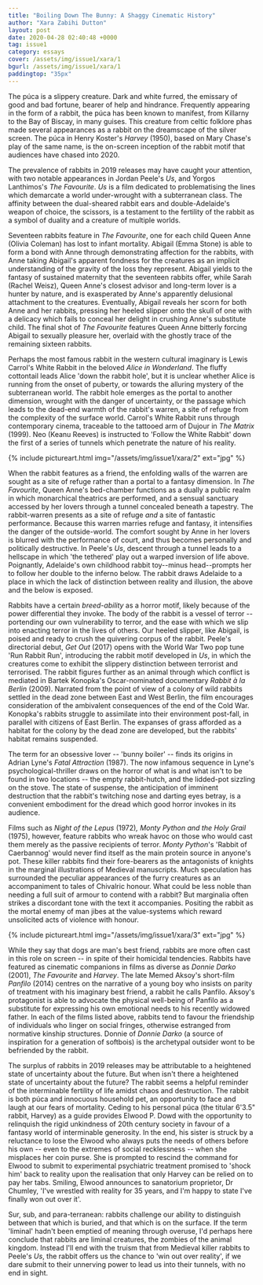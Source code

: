 ```yaml
---
title: "Boiling Down The Bunny: A Shaggy Cinematic History"
author: "Xara Zabihi Dutton"
layout: post
date: 2020-04-28 02:40:48 +0000
tag: issue1
category: essays
cover: /assets/img/issue1/xara/1
bgurl: /assets/img/issue1/xara/1
paddingtop: "35px"
---
```


<p id="first-paragraph">The púca is a slippery creature. Dark and white furred, the emissary of
good and bad fortune, bearer of help and hindrance. Frequently appearing in the form
of a rabbit, the púca has been known to manifest, from Killarny to the Bay of Biscay, in
many guises. This creature from celtic folklore phas made several
appearances as a rabbit on the dreamscape of the silver screen. The púca
in Henry Koster's <i>Harvey</i> (1950), based on Mary Chase's play of the
same name, is the on-screen inception of the rabbit motif that audiences
have chased into 2020.</p>

The prevalence of rabbits in 2019 releases may have caught your
attention, with two notable appearances in Jordan Peele's *Us*, and Yorgos Lanthimos's *The
Favourite*. *Us* is a film dedicated to problematising the lines which
demarcate a world under-wrought with a subterranean class. The affinity between the
dual-sheared rabbit ears and double-Adelaide's weapon of choice, the scissors, is a testament to
the fertility of the rabbit as a symbol of duality and a creature of multiple worlds.

Seventeen rabbits feature in *The Favourite*, one for each child Queen
Anne (Olivia Coleman) has lost to infant mortality. Abigail (Emma Stone) is able to form a
bond with Anne through demonstrating affection for the rabbits, with Anne taking Abigail's
apparent fondness for the creatures as an implicit understanding of the gravity of the loss
they represent. Abigail yields to the fantasy of sustained maternity that the seventeen rabbits
offer, while Sarah (Rachel Weisz), Queen Anne's closest advisor and long-term lover is a
hunter by nature, and is exasperated by Anne's apparently delusional
attachment to the creatures. Eventually, Abigail reveals her scorn for
both Anne and her rabbits, pressing her heeled slipper onto the skull of
one with a delicacy which fails to conceal her delight in crushing
Anne's substitute child. The final shot of *The Favourite* features
Queen Anne bitterly forcing Abigail to sexually pleasure her, overlaid
with the ghostly trace of the remaining sixteen rabbits.

Perhaps the most famous rabbit in the western cultural imaginary is
Lewis Carrol's White Rabbit in the beloved *Alice in Wonderland*. The fluffy cottontail leads
Alice 'down the rabbit hole', but it is unclear whether Alice is running
from the onset of puberty, or towards the alluring mystery of the subterranean world. The rabbit hole emerges as
the portal to another dimension, wrought with the danger of uncertainty, or the
passage which leads to the dead-end warmth of the rabbit's warren, a site of refuge from the
complexity of the surface world. Carrol's White Rabbit runs through contemporary cinema,
traceable to the tattooed arm of Dujour in *The Matrix* (1999). Neo (Keanu Reeves) is
instructed to 'Follow the White Rabbit' down the first of a series of tunnels which penetrate
the nature of his reality.

{% include pictureart.html img="/assets/img/issue1/xara/2" ext="jpg" %}

When the rabbit features as a friend, the enfolding walls of the warren
are sought as a site of refuge rather than a portal to a fantasy dimension. In *The
Favourite*, Queen Anne's bed-chamber functions as a dually a public realm in which monarchical
theatrics are performed, and a sensual sanctuary accessed by her lovers
through a tunnel concealed beneath a tapestry. The rabbit-warren
presents as a site of refuge *and* a site of fantastic performance.
Because this warren marries refuge and fantasy, it intensifies the
danger of the outside-world. The comfort sought by Anne in her lovers is
blurred with the performance of court, and thus becomes personally and
politically destructive. In Peele's *Us*, descent through a tunnel leads
to a hellscape in which 'the tethered' play out a warped inversion of
life above. Poignantly, Adelaide's own childhood rabbit toy--minus
head--prompts her to follow her double to the inferno below. The rabbit
draws Adelaide to a place in which the lack of distinction between
reality and illusion, the above and the below is exposed.

Rabbits have a certain *breed-ability* as a horror motif, likely because
of the power differential they invoke. The body of the rabbit is a vessel of terror
-- portending our own vulnerability to terror, and the ease with which we slip into
enacting terror in the lives of others. Our heeled slipper, like Abigail, is poised and ready
to crush the quivering corpus of the rabbit. Peele's directorial debut, *Get Out* (2017) opens
with the World War Two pop tune 'Run Rabbit Run', introducing the rabbit
motif developed in *Us*, in which the creatures come to exhibit the
slippery distinction between terrorist and terrorised. The rabbit
figures further as an animal through which conflict is mediated in
Bartek Konopka\'s Oscar-nominated documentary *Rabbit à la Berlin*
(2009). Narrated from the point of view of a colony of wild rabbits
settled in the dead zone between East and West Berlin, the film
encourages consideration of the ambivalent consequences of the end of
the Cold War. Konopka's rabbits struggle to assimilate into their
environment post-fall, in parallel with citizens of East Berlin. The
expanses of grass afforded as a habitat for the colony by the dead zone
are developed, but the rabbits' habitat remains suspended.

The term for an obsessive lover -- 'bunny boiler' -- finds its origins
in Adrian Lyne's *Fatal Attraction* (1987). The now infamous sequence in
Lyne's psychological-thriller draws on the horror of what is and what
isn't to be found in two locations -- the empty rabbit-hutch, and the
lidded-pot sizzling on the stove. The state of suspense, the
anticipation of imminent destruction that the rabbit's twitching nose
and darting eyes betray, is a convenient embodiment for the dread which
good horror invokes in its audience.

Films such as *Night of the Lepus* (1972)*, Monty Python and the Holy
Grail* (1975), however, feature rabbits who wreak havoc on those who
would cast them merely as the passive recipients of terror. *Monty
Python*'s 'Rabbit of Caerbannog' would never find itself as the main
protein source in anyone's pot. These killer rabbits find their
fore-bearers as the antagonists of knights in the marginal illustrations
of Medieval manuscripts. Much speculation has surrounded the peculiar
appearances of the furry creatures as an accompaniment to tales of
Chivalric honour. What could be less noble than needing a full suit of
armour to contend with a rabbit? But marginalia often strikes a
discordant tone with the text it accompanies. Positing the rabbit as the
mortal enemy of man jibes at the value-systems which reward unsolicited
acts of violence with honour.

{% include pictureart.html img="/assets/img/issue1/xara/3" ext="jpg" %}

While they say that dogs are man's best friend, rabbits are more often
cast in this role on screen -- in spite of their homicidal tendencies.
Rabbits have featured as cinematic companions in films as diverse as
*Donnie Darko* (2001), *The Favourite* and *Harvey*. The late Memed
Aksoy's short-film *Panfilo* (2014) centres on the narrative of a young
boy who insists on parity of treatment with his imaginary best friend, a
rabbit he calls Panfilo. Aksoy's protagonist is able to advocate the
physical well-being of Panfilo as a substitute for expressing his own
emotional needs to his recently widowed father. In each of the films
listed above, rabbits tend to favour the friendship of individuals who
linger on social fringes, otherwise estranged from normative kinship
structures. Donnie of *Donnie Darko* (a source of inspiration for a
generation of softbois) is the archetypal outsider wont to be befriended
by the rabbit.

The surplus of rabbits in 2019 releases may be attributable to a
heightened state of uncertainty about the future. But when isn't there a
heightened state of uncertainty about the future? The rabbit seems a
helpful reminder of the interminable fertility of life amidst chaos and
destruction. The rabbit is both púca and innocuous household pet, an
opportunity to face and laugh at our fears of mortality. Ceding to his
personal púca (the titular 6'3.5" rabbit, Harvey) as a guide provides
Elwood P. Dowd with the opportunity to relinquish the rigid unkindness
of 20th century society in favour of a fantasy world of interminable
generosity. In the end, his sister is struck by a reluctance to lose the
Elwood who always puts the needs of others before his own -- even to the
extremes of social recklessness -- when she misplaces her coin purse.
She is prompted to rescind the command for Elwood to submit to
experimental psychiatric treatment promised to 'shock him' back to
reality upon the realisation that only Harvey can be relied on to pay
her tabs. Smiling, Elwood announces to sanatorium proprietor, Dr
Chumley, 'I've wrestled with reality for 35 years, and I'm happy to
state I've finally won out over it'.

Sur, sub, and para-terranean: rabbits challenge our ability to
distinguish between that which is buried, and that which is on the
surface. If the term 'liminal' hadn't been emptied of meaning through
overuse, I'd perhaps here conclude that rabbits are liminal creatures,
the zombies of the animal kingdom. Instead I'll end with the truism that
from Medieval killer rabbits to Peele's *Us*, the rabbit offers us the
chance to 'win out over reality', if we dare submit to their unnerving
power to lead us into their tunnels, with no end in sight.
